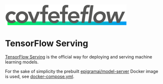<img src="../design/logo/covfefe-flow-logo.png" alt="covfefe-flow logo" style="max-width:100%;" width="400px" height="70px">

# TensorFlow Serving

[TensorFlow Serving](https://www.tensorflow.org/serving/) is the official way for deploying and serving machine learning models.

For the sake of simplicity the prebuilt [epigramai/model-server](https://hub.docker.com/r/epigramai/model-server/) Docker image is used, see [docker-compose.yml](../docker-compose.yml).
